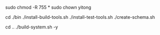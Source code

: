 sudo chmod -R 755 *
sudo chown yitong 

cd ./bin
./install-build-tools.sh
./install-test-tools.sh
./create-schema.sh

cd ..
./build-system.sh -y